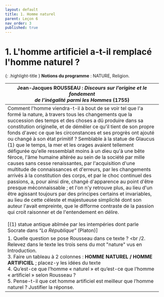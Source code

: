 ```yaml
---
layout: default
title: 1. Homme naturel
parent: Leçon 6
nav_order: 3
published: true
---
```

# 1. L'homme artificiel a-t-il remplacé l'homme naturel ?

{: .highlight-title }
**Notions du programme** : NATURE, Religion.


| Jean-Jacques ROUSSEAU : *Discours  sur l’origine et le fondement <br> de l’inégalité parmi les Hommes* (1755) |
| ------------------------------------------------------------ |
| Comment l'homme viendra-t-il à bout  de se voir tel que l'a formé la nature, à travers tous les changements que la  succession des temps et des choses a dû produire dans sa constitution  originelle, et de démêler ce qu'il tient de son propre fonds d'avec ce que  les circonstances et ses progrès ont ajouté ou changé à son état  primitif ? Semblable à la statue de Glaucus (1) que le temps, la mer et les  orages avaient tellement défigurée qu'elle ressemblait moins à un dieu qu'à  une bête féroce, l'âme humaine altérée au sein de la société par mille causes  sans cesse renaissantes, par l'acquisition d'une multitude de connaissances  et d'erreurs, par les changements arrivés à la constitution des corps, et par  le choc continuel des passions, a, pour ainsi dire, changé d'apparence au  point d'être presque méconnaissable ; et l'on n'y retrouve plus, au lieu  d'un être agissant toujours par des principes certains et invariables, au  lieu de cette céleste et majestueuse simplicité dont son auteur l'avait  empreinte, que le difforme contraste de la passion qui croit raisonner et de  l'entendement en délire.   <br /><br />[(1) statue antique abîmée par les  intempéries dont parle Socrate dans “*La République*” (Platon)] |
| 1. Quelle question se pose Rousseau dans ce texte ?  <br /2. Relevez dans le texte les trois sens du mot "nature" vus en Introduction.<br />3. Faire un tableau à 2 colonnes : **HOMME** **NATUREL / HOMME ARTIFICIEL** ;  placez-y les idées du texte  <br />4. Qu’est-ce que l’homme « naturel » et qu’est-ce que l’homme « artificiel » selon Rousseau ?  <br />5. Pense-t-il que cet homme artificiel est meilleur que l’homme  naturel ? Justifier la réponse. |

